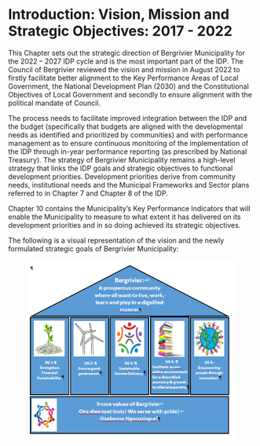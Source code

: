 # Introduction: Vision, Mission and Strategic Objectives: 2017 - 2022

This Chapter sets out the strategic direction of Bergrivier Municipality for the 2022 – 2027 IDP cycle and is the most important part of the IDP. The Council of Bergrivier reviewed the vision and mission in August 2022 to firstly facilitate better alignment to the Key Performance Areas of Local Government, the National Development Plan (2030) and the Constitutional Objectives of Local Government and secondly to ensure alignment with the political mandate of Council.

The process needs to facilitate improved integration between the IDP and the budget (specifically that budgets are aligned with the developmental needs as identified and prioritized by communities) and with performance management as to ensure continuous monitoring of the implementation of the IDP through in-year performance reporting (as prescribed by National Treasury). The strategy of Bergrivier Municipality remains a high-level strategy that links the IDP goals and strategic objectives to functional development priorities. Development priorities derive from community needs, institutional needs and the Municipal Frameworks and Sector plans referred to in Chapter 7 and Chapter 8 of the IDP.

Chapter 10 contains the Municipality’s Key Performance Indicators that will enable the Municipality to measure to what extent it has delivered on its development priorities and in so doing achieved its strategic objectives.

The following is a visual representation of the vision and the newly formulated strategic goals of Bergrivier Municipality:

<figure><img src="../.gitbook/assets/-034-038.png" alt=""><figcaption></figcaption></figure>
